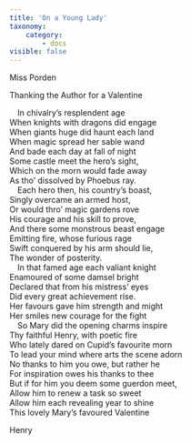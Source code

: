 ```yaml
---
title: 'On a Young Lady'
taxonomy:
    category:
        - docs
visible: false
---
```


<div class="author">Miss Porden</div>

<span class="title">Thanking the Author for a Valentine</span>

&emsp;In chivalry’s resplendent age  
When knights with dragons did engage  
When giants huge did haunt each land  
When magic spread her sable wand  
And bade each day at fall of night  
Some castle meet the hero’s sight,  
Which on the morn would fade away  
As tho’ dissolved by Phoebus ray.  
&emsp;Each hero then, his country’s boast,  
Singly overcame an armed host,  
Or would thro’ magic gardens rove  
His courage and his skill to prove,  
And there some monstrous beast engage  
Emitting fire, whose furious rage  
Swift conquered by his arm should lie,  
The wonder of posterity.  
&emsp;In that famed age each valiant knight  
Enamoured of some damsel bright  
Declared that from his mistress’ eyes  
Did every great achievement rise.  
Her favours gave him strength and might  
Her smiles new courage for the fight  
&emsp;So Mary did the opening charms inspire  
Thy faithful Henry, with poetic fire  
Who lately dared on Cupid’s favourite morn  
To lead your mind where arts the scene adorn  
No thanks to him you owe, but rather he  
For inspiration owes his thanks to thee  
But if for him you deem some guerdon meet,  
Allow him to renew a task so sweet  
Allow him each revealing year to shine  
This lovely Mary’s favoured Valentine  
  
Henry
